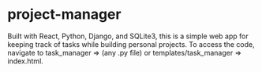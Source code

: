 # project-manager

Built with React, Python, Django, and SQLite3, this is a simple web app for keeping track of tasks while 
building personal projects. To access the code, navigate to task_manager => (any .py file) or 
templates/task_manager => index.html.


